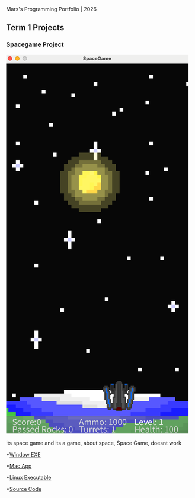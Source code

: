  Mars's Programming Portfolio | 2026

## Term 1 Projects

### Spacegame Project

![Spacegame](https://github.com/Mars-Gor/Portfolio_Gamedev/blob/main/images/Spacegame.png?raw=true)

its space game and its a game, about space, Space Game, doesnt work

*[Window EXE](https://github.com/Mars-Gor/Portfolio_Gamedev/raw/refs/heads/main/src/Spacegame/windows-amd64.zip)

*[Mac App](https://github.com/Mars-Gor/Portfolio_Gamedev/raw/refs/heads/main/src/Spacegame/macos-x86_64.zip)

*[Linux Executable](https://github.com/Mars-Gor/Portfolio_Gamedev/raw/refs/heads/main/src/Spacegame/linux-amd64.zip)

*[Source Code](https://github.com/Mars-Gor/Portfolio_Gamedev/raw/refs/heads/main/src/Spacegame/SpaceGame.zip)

